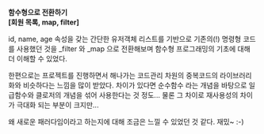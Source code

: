 **함수형으로 전환하기**  
**[회원 목록, map, filter]**

id, name, age 속성을 갖는 간단한 유저객체 리스트를 기반으로 기존의(!) 명령형 코드를 사용했던 것을 \_filter 와 \_map 으로 전환해보며 함수형 프로그래밍의 기초에 대해 더 이해할 수 있었다.

한편으로는 프로젝트를 진행하면서 해나가는 코드관리 차원의 중복코드의 라이브러리화와 비슷하다는 느낌을 많이 받았다. 차이가 있다면 순수함수 라는 개념을 바탕으로 일급함수와 클로저의 개념을 섞어 사용한다는 것 정도... 물론 그 차이로 재사용성의 차이가 극대화 되는 부분이 크지만...

왜 새로운 패러다임이라고 하는지에 대해 조금은 느낄 수 있었던 것 같다. 재밌~ :-)